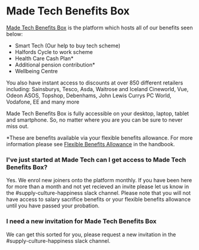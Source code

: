 # Made Tech Benefits Box

[Made Tech Benefits Box](https://madetechbenefitsbox.rewardgateway.co.uk/) is the platform which hosts all of our benefits seen below:

- Smart Tech (Our help to buy tech scheme)
- Halfords Cycle to work scheme 
- Health Care Cash Plan*
- Additional pension contribution*
- Wellbeing Centre

You also have instant access to discounts at over 850 different retailers including: 
Sainsburys, Tesco, Asda, Waitrose and Iceland
Cineworld, Vue, Odeon
ASOS, Topshop, Debenhams, John Lewis
Currys PC World, Vodafone, EE and many more

Made Tech Benefits Box is fully accessible on your desktop, laptop, tablet and smartphone. So, no matter where you are you can be sure to never miss out.

*These are benefits available via your flexible benefits allowance. For more information please see [Flexible Benefits Allowance](https://github.com/madetech/handbook/blob/main/benefits/flexible_benefits_allowance.md) in the handbook.

### I've just started at Made Tech can I get access to Made Tech Benefits Box?

Yes. We enrol new joiners onto the platform monthly. If you have been here for more than a month and not yet recieved an invite please let us know in the #supply-culture-happiness slack channel. Please note that you will not have access to salary sacrifice benefits or your flexible benefits allowance until you have passed your probation.

### I need a new invitation for Made Tech Benefits Box

We can get this sorted for you, please request a new invitation in the #supply-culture-happiness slack channel.
